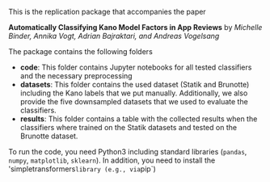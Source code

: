 This is the replication package that accompanies the paper

**Automatically Classifying Kano Model Factors in App Reviews** by
*Michelle Binder, Annika Vogt, Adrian Bajraktari, and Andreas Vogelsang*

The package contains the following folders

- **code**: This folder contains Jupyter notebooks for all tested classifiers and the necessary preprocessing
- **datasets**: This folder contains the used dataset (Statik and Brunotte) including the Kano labels that we put manually. Additionally, we also provide the five downsampled datasets that we used to evaluate the classifiers.
- **results**: This folder contains a table with the collected results when the classifiers where trained on the Statik datasets and tested on the Brunotte dataset.

To run the code, you need Python3 including standard libraries (`pandas`, `numpy`, `matplotlib`, `sklearn`). In addition, you need to install the 'simpletransformers` library (e.g., via `pip`)
